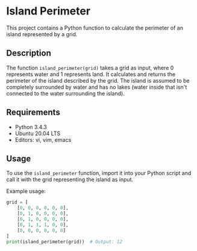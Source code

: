 # Island Perimeter

This project contains a Python function to calculate the perimeter of an island represented by a grid.

## Description

The function `island_perimeter(grid)` takes a grid as input, where 0 represents water and 1 represents land. It calculates and returns the perimeter of the island described by the grid. The island is assumed to be completely surrounded by water and has no lakes (water inside that isn't connected to the water surrounding the island).

## Requirements

- Python 3.4.3
- Ubuntu 20.04 LTS
- Editors: vi, vim, emacs

## Usage

To use the `island_perimeter` function, import it into your Python script and call it with the grid representing the island as input.

Example usage:
```python
grid = [
    [0, 0, 0, 0, 0, 0],
    [0, 1, 0, 0, 0, 0],
    [0, 1, 0, 0, 0, 0],
    [0, 1, 1, 1, 0, 0],
    [0, 0, 0, 0, 0, 0]
]
print(island_perimeter(grid))  # Output: 12
